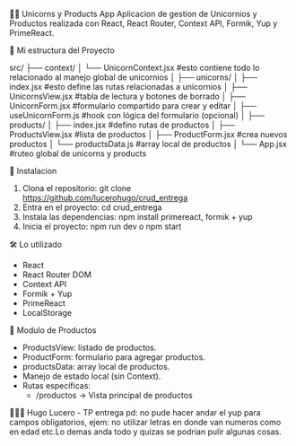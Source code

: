 🦄🛒 Unicorns y Products App
Aplicacion de gestion de Unicornios y Productos realizada con React, React Router, Context API, Formik, Yup y PrimeReact.

📂 Mi estructura del Proyecto

src/
├── context/
│   └── UnicornContext.jsx       #esto contiene todo lo relacionado al manejo global de unicornios
│
├── unicorns/
│   ├── index.jsx                #esto define las rutas relacionadas a unicornios
│   ├── UnicornsView.jsx         #tabla de lectura y botones de borrado
│   ├── UnicornForm.jsx          #formulario compartido para crear y editar
│   ├── useUnicornForm.js        #hook con lógica del formulario (opcional)
│
├── products/
│   ├── index.jsx                #defino rutas de productos
│   ├── ProductsView.jsx         #lista de productos
│   ├── ProductForm.jsx          #crea nuevos productos
│   └── productsData.js          #array local de productos 
│
└── App.jsx                      #ruteo global de unicorns y products

🚀 Instalacion
1. Clona el repositorio:
git clone https://github.com/lucerohugo/crud_entrega
2. Entra en el proyecto:
cd crud_entrega
3. Instala las dependencias:
npm install primereact, formik + yup
4. Inicia el proyecto:
npm run dev
o
npm start

🛠️ Lo utilizado
- React
- React Router DOM
- Context API
- Formik + Yup
- PrimeReact
- LocalStorage 

🛒 Modulo de Productos

- ProductsView: listado de productos.
- ProductForm: formulario para agregar productos.
- productsData: array local de productos.
- Manejo de estado local (sin Context).
- Rutas específicas:
  - /productos → Vista principal de productos

👨🏽‍🦲 Hugo Lucero - TP entrega
pd: no pude hacer andar el yup para campos obligatorios, ejem: no utilizar letras en donde van numeros como en edad etc.Lo demas anda todo y quizas se podrian pulir algunas cosas.